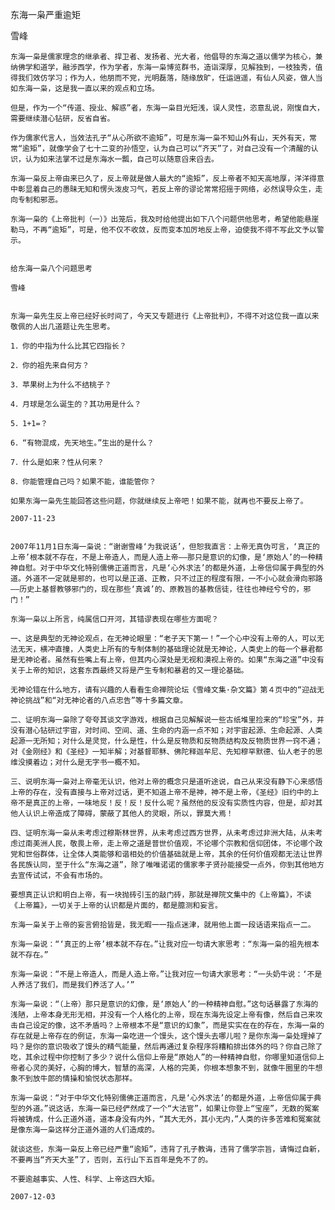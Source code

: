 东海一枭严重逾矩

雪峰


    东海一枭是儒家理念的继承者、捍卫者、发扬者、光大者，他倡导的东海之道以儒学为核心，兼纳佛学和道学，融涉西学，作为学者，东海一枭博览群书，造诣深厚，见解独到，一枝独秀，值得我们效仿学习；作为人，他朋而不党，光明磊落，随缘放旷，任运逍遥，有仙人风姿，做人当如东海一枭，这是我一直以来的观点和立场。

    但是，作为一个“传道、授业、解惑”者，东海一枭目光短浅，误人灵性，恣意乱说，刚愎自大，需要继续潜心钻研，反省自省。

    作为儒家代言人，当效法孔子“从心所欲不逾矩”，可是东海一枭不知山外有山，天外有天，常常“逾矩”，就像学会了七十二变的孙悟空，认为自己可以“齐天”了，对自己没有一个清醒的认识，认为如来法掌不过是东海水一瓢，自己可以随意舀来舀去。

    东海一枭反上帝由来已久了，反上帝就是做人最大的“逾矩”，反上帝者不知天高地厚，洋洋得意中彰显着自己的愚昧无知和愣头泼皮习气，若反上帝的谬论常常招摇于网络，必然误导众生，走向专制和邪恶。

    东海一枭的《上帝批判（一）》出笼后，我及时给他提出如下八个问题供他思考，希望他能悬崖勒马，不再“逾矩”，可是，他不仅不收敛，反而变本加厉地反上帝，迫使我不得不写此文予以警示。


    给东海一枭八个问题思考

    雪峰


    东海一枭先生反上帝已经好长时间了，今天又专题进行《上帝批判》，不得不对这位我一直以来敬佩的人出几道题让先生思考。

    1．你的中指为什么比其它四指长？

    2．你的祖先来自何方？

    3．苹果树上为什么不结桃子？

    4．月球是怎么诞生的？其功用是什么？

    5．1+1=？

    6．“有物混成，先天地生。”生出的是什么？

    7．什么是如来？性从何来？

    8．你能管理自己吗？如果不能，谁能管你？

    如果东海一枭先生能回答这些问题，你就继续反上帝吧！如果不能，就再也不要反上帝了。

    2007-11-23


    2007年11月1日东海一枭说：“谢谢雪峰‘为我说话’，但恕我直言：上帝无真伪可言，‘真正的上帝’根本就不存在，不是上帝造人，而是人造上帝——那只是意识的幻像，是‘原始人’的一种精神自慰。对于中华文化特别儒佛正道而言，凡是‘心外求法’的都是外道，上帝信仰属于典型的外道。外道不一定就是邪的，也可以是正道、正教，只不过正的程度有限，一不小心就会滑向邪路——历史上基督教够邪门的，现在那些‘真诚’的、原教旨的基教信徒，往往也神经兮兮的，邪门！”

    东海一枭以上所言，纯属信口开河，其错谬表现在哪些方面呢？

    一、这是典型的无神论观点，在无神论眼里：“老子天下第一！”一个心中没有上帝的人，可以无法无天，横冲直撞，人类史上所有的专制体制的基础理论就是无神论，人类史上的每一个暴君都是无神论者。虽然有些嘴上有上帝，但其内心深处是无视和漠视上帝的。如果“东海之道”中没有关于上帝的知识，这套东西最终又将是产生专制和暴君的又一理论基础。

    无神论错在什么地方，请有兴趣的人看看生命禅院论坛《雪峰文集·杂文篇》第４页中的“迎战无神论挑战”和“对无神论者的八点忠告”等十多篇文章。

    二、证明东海一枭除了夸夸其谈文字游戏，根据自己见解解说一些古纸堆里捡来的“珍宝”外，并没有潜心钻研过宇宙，对时间、空间、道、生命的内涵一点不知；对宇宙起源、生命起源、人类起源一无所知；对什么是灵觉，什么是性，什么是反物质和反物质结构及反物质世界一窍不通；对《金刚经》和《圣经》一知半解；对基督耶稣、佛陀释迦牟尼、先知穆罕默德、仙人老子的思维没摸着边；对什么是无字书一概不知。

    三、说明东海一枭对上帝毫无认识，他对上帝的概念只是道听途说，自己从来没有静下心来感悟上帝的存在，没有直接与上帝对过话，更不知道上帝不是神，神不是上帝，《圣经》旧约中的上帝不是真正的上帝，一味地反！反！反！反什么呢？虽然他的反没有实质性内容，但是，却对其他人认识上帝造成了障碍，蒙蔽了其他人的灵眼，所以，罪莫大焉！

    四、证明东海一枭从未考虑过穆斯林世界，从未考虑过西方世界，从未考虑过非洲大陆，从未考虑过南美洲人民，敬畏上帝，走上帝之道是普世价值观，不论哪个宗教和信仰团体，不论哪个政党和世俗群体，让全体人类能够和谐相处的价值基础就是上帝，其余的任何价值观都无法让世界各民族认同，至于什么“东海之道”，除了唯唯诺诺的儒家孝子贤孙能接受一点外，你到其他地方去宣传试试，不会有市场的。

    要想真正认识和明白上帝，有一块抛砖引玉的敲门砖，那就是禅院文集中的《上帝篇》，不读《上帝篇》，一切关于上帝的认识都是片面的，都是臆测和妄言。

    东海一枭关于上帝的妄言俯拾皆是，我无暇一一指点迷津，就用他上面一段话语来指点一二。

    东海一枭说：“‘真正的上帝’根本就不存在。”让我对应一句请大家思考：“东海一枭的祖先根本就不存在。”

    东海一枭说：“不是上帝造人，而是人造上帝。”让我对应一句请大家思考：“一头奶牛说：‘不是人养活了我们，而是我们养活了人。’”

    东海一枭说：“（上帝）那只是意识的幻像，是‘原始人’的一种精神自慰。”这句话暴露了东海的浅陋，上帝本身无形无相，并没有一个人格化的上帝，现在东海先设定上帝有像，然后自己来攻击自己设定的像，这不矛盾吗？上帝根本不是“意识的幻象”，而是实实在在的存在，东海一枭的存在就是上帝存在的例证，东海一枭吃进一个馒头，这个馒头去哪儿啦？是你东海一枭处理掉了吗？是你的意识吸收了馒头的精气能量，然后再通过复杂程序将糟粕排出体外的吗？你自己除了吃，其余过程中你控制了多少？说什么信仰上帝是“原始人”的一种精神自慰，你哪里知道信仰上帝者心灵的美好，心胸的博大，智慧的高深，人格的完美，你根本想象不到，就像牛圈里的牛想象不到放牛郎的情操和愉悦状态那样。

    东海一枭说：“对于中华文化特别儒佛正道而言，凡是‘心外求法’的都是外道，上帝信仰属于典型的外道。”说这话，东海一枭已经俨然成了一个“大法官”，如果让你登上“宝座”，无数的冤案将被铸成，什么正道外道，道本身没有内外，“其大无外，其小无内，”人类的许多苦难和冤案就是像东海一枭这样分正道外道的人们造成的。

    就谈这些，东海一枭反上帝已经严重“逾矩”，违背了孔子教诲，违背了儒学宗旨，请悔过自新，不要再当“齐天大圣”了，否则，五行山下五百年是免不了的。

    不要逾越事实、人性、科学、上帝这四大矩。

    2007-12-03



